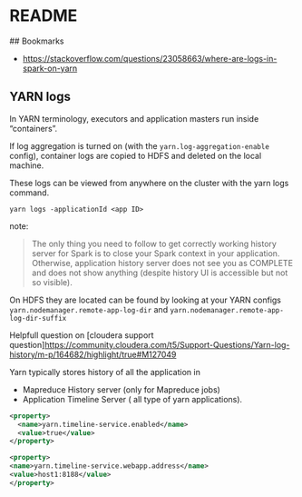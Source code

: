 # README

## Bookmarks

- https://stackoverflow.com/questions/23058663/where-are-logs-in-spark-on-yarn

## YARN logs

In YARN terminology, executors and application masters run inside “containers”.

If log aggregation is turned on (with the `yarn.log-aggregation-enable` config), container logs are copied to HDFS and deleted on the local machine.

These logs can be viewed from anywhere on the cluster with the yarn logs command.

`yarn logs -applicationId <app ID>`

note:

> The only thing you need to follow to get correctly working history server for Spark is to close your Spark context in your application. Otherwise, application history server does not see you as COMPLETE and does not show anything (despite history UI is accessible but not so visible).

On HDFS they are located can be found by looking at your YARN configs `yarn.nodemanager.remote-app-log-dir` and `yarn.nodemanager.remote-app-log-dir-suffix`

Helpfull question on [cloudera support question]https://community.cloudera.com/t5/Support-Questions/Yarn-log-history/m-p/164682/highlight/true#M127049

Yarn typically stores history of all the application in

- Mapreduce History server (only for Mapreduce jobs)
- Application Timeline Server ( all type of yarn applications).

```xml
<property>
  <name>yarn.timeline-service.enabled</name>
  <value>true</value>
</property>

```

```xml
<property>
<name>yarn.timeline-service.webapp.address</name>
<value>host1:8188</value>
</property>
```
